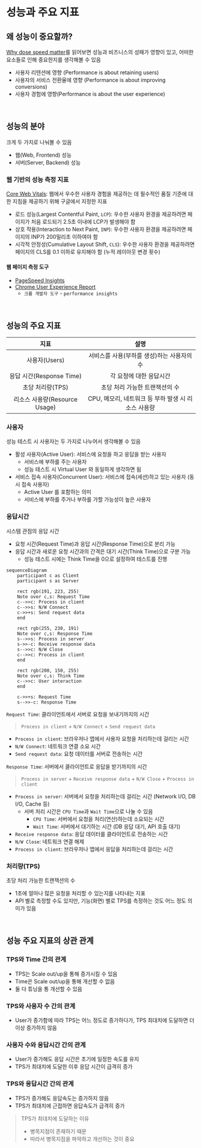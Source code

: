 # 성능과 주요 지표

## 왜 성능이 중요할까?
[Why dose speed matter](https://web.dev/learn/performance/why-speed-matters)를 읽어보면 성능과 비즈니스의 성패가 영향이 있고, 어떠한 요소들로 인해 중요한지를 생각해볼 수 있음
- 사용자 리텐션에 영향 (Performance is about retaining users)
- 사용자의 서비스 전환율에 영향 (Performance is about improving conversions)
- 사용자 경험에 영향(Performance is about the user experience)

<br>

## 성능의 분야
크게 두 가지로 나눠볼 수 있음
- 웹(Web, Frontend) 성능
- 서버(Server, Backend) 성능

### 웹 기반의 성능 측정 지표
[Core Web Vitals](https://web.dev/articles/vitals): 웹에서 우수한 사용자 경험을 제공하는 데 필수적인 품질 기준에 대한 지침을 제공하기 위해 구글에서 지정한 지표
- 로드 성능(Largest Contentful Paint, `LCP`): 우수한 사용자 환경을 제공하려면 페이지가 처음 로드되기 2.5초 이내에 LCP가 발생해야 함
- 상호 작용(Interaction to Next Paint, `INP`): 우수한 사용자 환경을 제공하려면 페이지의 INP가 200밀리초 이하여야 함
- 시각적 안정성(Cumulative Layout Shift, `CLS`): 우수한 사용자 환경을 제공하려면 페이지의 CLS를 0.1 이하로 유지해야 함 (누적 레이아웃 변경 횟수)

#### 웹 페이지 측정 도구
- [PageSpeed Insights](https://pagespeed.web.dev/)
- [Chrome User Experience Report](https://developer.chrome.com/docs/crux)
    - `크롬 개발자 도구` - `performance insights`

<br>

## 성능의 주요 지표
| 지표 |            설명            |
|:---:|:------------------------:|
| 사용자(Users) | 서비스를 사용(부하를 생성)하는 사용자의 수 |
| 응답 시간(Response Time) |      각 요청에 대한 응답시간       |
| 초당 처리량(TPS) | 초당 처리 가능한 트랜잭션의 수 |
| 리소스 사용량(Resource Usage) | CPU, 메모리, 네트워크 등 부하 발생 시 리소스 사용량 |

### 사용자
성능 테스트 시 사용자는 두 가지로 나누어서 생각해볼 수 있음
- 활성 사용자(Active User): 서비스에 요청을 하고 응답을 받는 사용자
  - 서비스에 부하를 주는 사용자
  - 성능 테스트 시 Virtual User 와 동일하게 생각하면 됨
- 서비스 접속 사용자(Concurrent User): 서비스에 접속(세션)하고 있는 사용자 (동시 접속 사용자)
  - Active User 를 포함하는 의미
  - 서비스에 부하를 주거나 부하를 가할 가능성이 높은 사용자

### 응답시간
시스템 관점의 응답 시간
- 요청 시간(Request Time)과 응답 시간(Response Time)으로 분리 가능
- 응답 시간과 새로운 요청 시간과의 간격은 대기 시간(Think Time)으로 구분 가능
  - 성능 테스트 시에는 Think Time을 0으로 설정하여 테스트를 진행

```mermaid
sequenceDiagram
    participant c as Client
    participant s as Server
    
    rect rgb(191, 223, 255)
    Note over c,s: Request Time
    c-->>c: Process in client
    c-->>s: N/W Connect
    c->>+s: Send request data
    end
    
    rect rgb(255, 230, 191)
    Note over c,s: Response Time
    s-->>s: Process in server
    s->>-c: Receive response data
    s-->>c: N/W Close
    c-->>c: Process in client
    end
    
    rect rgb(200, 150, 255)
    Note over c,s: Think Time
    c-->>c: User interaction
    end
    
    c->>+s: Request Time
    s-->>-c: Response Time
```

`Request Time`: 클라이언트에서 서버로 요청을 보내기까지의 시간
> `Process in client` + `N/W Connect` + `Send request data`
- `Process in client`: 브라우저나 앱에서 사용자 요청을 처리하는데 걸리는 시간
- `N/W Connect`: 네트워크 연결 소요 시간
- `Send request data`: 요청 데이터를 서버로 전송하는 시간

`Response Time`: 서버에서 클라이언트로 응답을 받기까지의 시간
> `Process in server` + `Receive response data` + `N/W Close` + `Process in client`
- `Process in server`: 서버에서 요청을 처리하는데 걸리는 시간 (Network I/O, DB I/O, Cache 등)
  - 서버 처리 시간은 `CPU Time`과 `Wait Time`으로 나눌 수 있음
    - `CPU Time`: 서버에서 요청을 처리(연산)하는데 소요되는 시간
    - `Wait Time`: 서버에서 대기하는 시간 (DB 응답 대기, API 호출 대기)
- `Receive response data`: 응답 데이터를 클라이언트로 전송하는 시간
- `N/W Close`: 네트워크 연결 해제
- `Process in client`: 브라우저나 앱에서 응답을 처리하는데 걸리는 시간

### 처리량(TPS)
초당 처리 가능한 트랜잭션의 수
- 1초에 얼마나 많은 요청을 처리할 수 있는지를 나타내는 지표
- API 별로 측정할 수도 있지만, 기능(화면) 별로 TPS를 측정하는 것도 어느 정도 의미가 있음

<br>

## 성능 주요 지표의 상관 관계
### TPS와 Time 간의 관계
- TPS는 Scale out/up을 통해 증가시킬 수 있음
- Time은 Scale out/up을 통해 개선할 수 없음
- 둘 다 튜닝을 통 개선할 수 있음

### TPS와 사용자 수 간의 관계
- User가 증가함에 따라 TPS는 어느 정도로 증가하다가, TPS 최대치에 도달하면 더 이상 증가하지 않음

### 사용자 수와 응답시간 간의 관계
- User가 증가해도 응답 시간은 초기에 일정한 속도를 유지
- TPS가 최대치에 도달한 이후 응답 시간이 급격히 증가

### TPS와 응답시간 간의 관계
- TPS가 증가해도 응답속도는 증가하지 않음
- TPS가 최대치에 근접하면 응답속도가 급격히 증가

> TPS가 최대치에 도달하는 이유
> 
> - 병목지점이 존재하기 때문
> - 따라서 병목지점을 파악하고 개선하는 것이 중요
